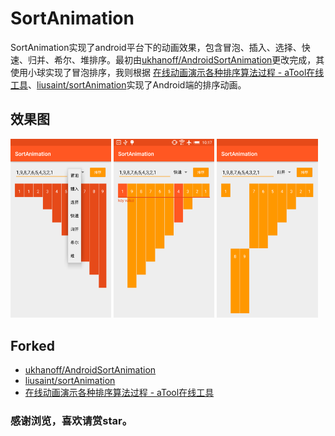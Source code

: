 # SortAnimation

SortAnimation实现了android平台下的动画效果，包含冒泡、插入、选择、快速、归并、希尔、堆排序。最初由[ukhanoff/AndroidSortAnimation](https://github.com/ukhanoff/AndroidSortAnimation)更改完成，其使用小球实现了冒泡排序，我则根据
[在线动画演示各种排序算法过程 - aTool在线工具](http://www.atool.org/sort.php)、[liusaint/sortAnimation](https://github.com/liusaint/sortAnimation)实现了Android端的排序动画。

## 效果图

<img src="screenshot/screenshot_0.png" width="32%"> <img src="screenshot/screenshot_1.png" width="32%"> <img src="screenshot/screenshot_2.png" width="32%">

## Forked

- [ukhanoff/AndroidSortAnimation](https://github.com/ukhanoff/AndroidSortAnimation)
- [liusaint/sortAnimation](https://github.com/liusaint/sortAnimation)
- [在线动画演示各种排序算法过程 - aTool在线工具](http://www.atool.org/sort.php)


### 感谢浏览，喜欢请赏star。